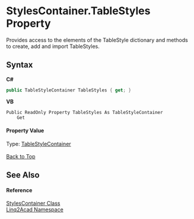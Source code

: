 # StylesContainer.TableStyles Property 
 

Provides access to the elements of the TableStyle dictionary and methods to create, add and import TableStyles.

## Syntax

**C#**<br />
``` C#
public TableStyleContainer TableStyles { get; }
```

**VB**<br />
``` VB
Public ReadOnly Property TableStyles As TableStyleContainer
	Get
```


#### Property Value
Type: <a href="T_Linq2Acad_TableStyleContainer.md#TableStyleContainer-Class">TableStyleContainer</a>
<br/><br/><a href="#StylesContainerTableStyles-Property">Back to Top</a>

## See Also


#### Reference
<a href="T_Linq2Acad_StylesContainer.md#StylesContainer-Class">StylesContainer Class</a><br /><a href="N_Linq2Acad.md#Linq2Acad-Namespace">Linq2Acad Namespace</a><br />
